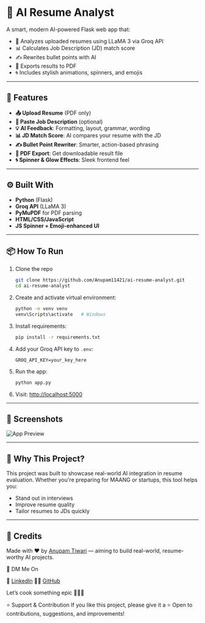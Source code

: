 # 📄 AI Resume Analyst

A smart, modern AI-powered Flask web app that:

* 🧠 Analyzes uploaded resumes using LLaMA 3 via Groq API
* 📊 Calculates Job Description (JD) match score
* ✍️ Rewrites bullet points with AI
* 📎 Exports results to PDF
* 🌀 Includes stylish animations, spinners, and emojis

---

## 🚀 Features

* **📤 Upload Resume** (PDF only)
* **🧾 Paste Job Description** (optional)
* **💡 AI Feedback**: Formatting, layout, grammar, wording
* **📊 JD Match Score**: AI compares your resume with the JD
* **✍️ Bullet Point Rewriter**: Smarter, action-based phrasing
* **📎 PDF Export**: Get downloadable result file
* **🌀 Spinner & Glow Effects**: Sleek frontend feel

---

## ⚙️ Built With

* **Python** (Flask)
* **Groq API** (LLaMA 3)
* **PyMuPDF** for PDF parsing
* **HTML/CSS/JavaScript**
* **JS Spinner + Emoji-enhanced UI**

---

## 📦 How To Run

1. Clone the repo

   ```bash
   git clone https://github.com/Anupam11421/ai-resume-analyst.git
   cd ai-resume-analyst
   ```

2. Create and activate virtual environment:

   ```bash
   python -m venv venv
   venv\Scripts\activate   # Windows
   ```

3. Install requirements:

   ```bash
   pip install -r requirements.txt
   ```

4. Add your Groq API key to `.env`:

   ```env
   GROQ_API_KEY=your_key_here
   ```

5. Run the app:

   ```bash
   python app.py
   ```

6. Visit: [http://localhost:5000](http://localhost:5000)

---

## 🌟 Screenshots

![App Preview](static/img/screenshot.png)

---

## 🧠 Why This Project?

This project was built to showcase real-world AI integration in resume evaluation. Whether you're preparing for MAANG or startups, this tool helps you:

* Stand out in interviews
* Improve resume quality
* Tailor resumes to JDs quickly

---

## 🙌 Credits

Made with ❤️ by [Anupam Tiwari](https://github.com/Anupam11421) — aiming to build real-world, resume-worthy AI projects.

💬 DM Me On

🔗 [LinkedIn](https://www.linkedin.com/in/anupam-tiwari-08607b281/)
🧑‍💻 [GitHub](https://github.com/Anupam11421)

Let’s cook something epic 👨‍🍳🔥

⭐ Support & Contribution
If you like this project, please give it a ⭐
Open to contributions, suggestions, and improvements!